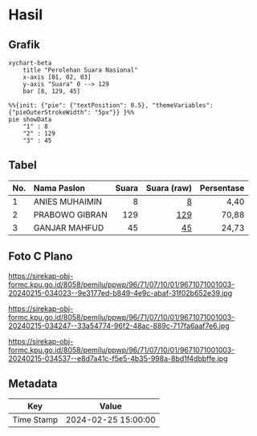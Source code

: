 # Hasil

## Grafik

```mermaid
xychart-beta
    title "Perolehan Suara Nasional"
    x-axis [01, 02, 03]
    y-axis "Suara" 0 --> 129
    bar [8, 129, 45]
```

```mermaid
%%{init: {"pie": {"textPosition": 0.5}, "themeVariables": {"pieOuterStrokeWidth": "5px"}} }%%
pie showData
    "1" : 8
    "2" : 129
    "3" : 45
```

## Tabel

| No. | Nama Paslon    | Suara | Suara (raw) | Persentase |
|:--- |:-------------- | -----:| -----------:| ----------:|
| 1   | ANIES MUHAIMIN | 8     | [8][p-1]    | 4,40       |
| 2   | PRABOWO GIBRAN | 129   | [129][p-2]  | 70,88      |
| 3   | GANJAR MAHFUD  | 45    | [45][p-3]   | 24,73      |


[p-1]: https://github.com/gigit-pemilu/pemilu-2024/blob/main/pilpres/hitung-suara/sub/96-papua-barat-daya/sub/71-kota-sorong/sub/07-sorong-kota/sub/1001-kampung-baru/sub/003-tps/sub/paslon-1.txt
[p-2]: https://github.com/gigit-pemilu/pemilu-2024/blob/main/pilpres/hitung-suara/sub/96-papua-barat-daya/sub/71-kota-sorong/sub/07-sorong-kota/sub/1001-kampung-baru/sub/003-tps/sub/paslon-2.txt
[p-3]: https://github.com/gigit-pemilu/pemilu-2024/blob/main/pilpres/hitung-suara/sub/96-papua-barat-daya/sub/71-kota-sorong/sub/07-sorong-kota/sub/1001-kampung-baru/sub/003-tps/sub/paslon-3.txt

## Foto C Plano

https://sirekap-obj-formc.kpu.go.id/8058/pemilu/ppwp/96/71/07/10/01/9671071001003-20240215-034023--9e3177ed-b849-4e9c-abaf-31f02b652e39.jpg

https://sirekap-obj-formc.kpu.go.id/8058/pemilu/ppwp/96/71/07/10/01/9671071001003-20240215-034247--33a54774-96f2-48ac-889c-717fa6aaf7e6.jpg

https://sirekap-obj-formc.kpu.go.id/8058/pemilu/ppwp/96/71/07/10/01/9671071001003-20240215-034537--e8d7a41c-f5e5-4b35-998a-8bd1f4dbbffe.jpg


## Metadata

| Key        | Value               |
| ---------- | ------------------- |
| Time Stamp | 2024-02-25 15:00:00 |



